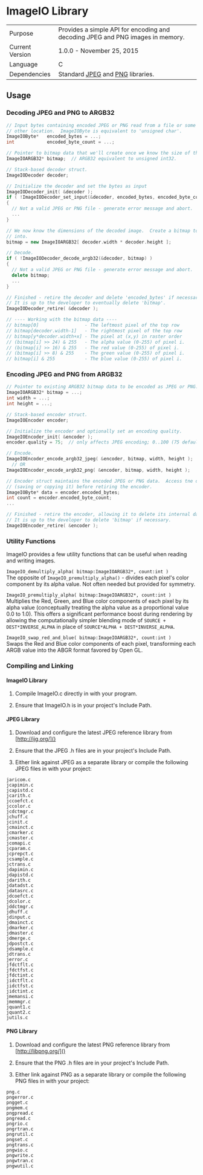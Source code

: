 # ImageIO Library

<table>
  <tr>
    <td>Purpose</td>
    <td>Provides a simple API for encoding and decoding JPEG and PNG images in memory.</td>
  </tr>
  <tr>
    <td>Current Version</td>
    <td>1.0.0 - November 25, 2015</td>
  </tr>
  <tr>
    <td>Language</td>
    <td>C</td>
  </tr>
  <tr>
    <td>Dependencies</td>
    <td>Standard <a href="http://ijg.org/">JPEG</a> and <a href="http://libpng.org/">PNG</a> libraries.</td>
  </tr>
</table>


## Usage

### Decoding JPEG and PNG to ARGB32

```C++
// Input bytes containing encoded JPEG or PNG read from a file or some
// other location.  ImageIOByte is equivalent to 'unsigned char'.
ImageIOByte*   encoded_bytes = ...;
int            encoded_byte_count = ...;

// Pointer to bitmap data that we'll create once we know the size of the image.
ImageIOARGB32* bitmap;  // ARGB32 equivalent to unsigned int32.

// Stack-based decoder struct.
ImageIODecoder decoder;

// Initialize the decoder and set the bytes as input
ImageIODecoder_init( &decoder );
if ( !ImageIODecoder_set_input(&decoder, encoded_bytes, encoded_byte_count) )
{
  // Not a valid JPEG or PNG file - generate error message and abort. 
  ...
}

// We now know the dimensions of the decoded image.  Create a bitmap to decode
// into.
bitmap = new ImageIOARGB32[ decoder.width * decoder.height ];

// Decode.
if ( !ImageIODecoder_decode_argb32(&decoder, bitmap) )
{
  // Not a valid JPEG or PNG file - generate error message and abort. 
  delete bitmap;
  ...
}

// Finished - retire the decoder and delete 'encoded_bytes' if necessary.
// It is up to the developer to eventually delete 'bitmap'.
ImageIODecoder_retire( &decoder );

// ---- Working with the bitmap data ----
// bitmap[0]                 - The leftmost pixel of the top row
// bitmap[decoder.width-1]   - The rightmost pixel of the top row
// bitmap[y*decoder.width+x] - The pixel at (x,y) in raster order
// (bitmap[i] >> 24) & 255   - The alpha value (0-255) of pixel i.
// (bitmap[i] >> 16) & 255   - The red value (0-255) of pixel i.
// (bitmap[i] >> 8) & 255    - The green value (0-255) of pixel i.
// bitmap[i] & 255           - The blue value (0-255) of pixel i.
```


### Encoding JPEG and PNG from ARGB32

```C++
// Pointer to existing ARGB32 bitmap data to be encoded as JPEG or PNG.
ImageIOARGB32* bitmap = ...;
int width = ...;
int height = ...;

// Stack-based encoder struct.
ImageIOEncoder encoder;

// Initialize the encoder and optionally set an encoding quality.
ImageIOEncoder_init( &encoder );
encoder.quality = 75;  // only affects JPEG encoding; 0..100 (75 default)

// Encode.
ImageIOEncoder_encode_argb32_jpeg( &encoder, bitmap, width, height );
  // OR
ImageIOEncoder_encode_argb32_png( &encoder, bitmap, width, height );

// Encoder struct maintains the encoded JPEG or PNG data.  Access tne data
// (saving or copying it) before retiring the encoder.
ImageIOByte* data = encoder.encoded_bytes;
int count = encoder.encoded_byte_count;
...

// Finished - retire the encoder, allowing it to delete its internal data.
// It is up to the developer to delete 'bitmap' if necessary.
ImageIOEncoder_retire( &encoder );
```

###  Utility Functions
ImageIO provides a few utility functions that can be useful when reading and writing images.

`ImageIO_demultiply_alpha( bitmap:ImageIOARGB32*, count:int )`  
The opposite of `ImageIO_premultiply_alpha()` - divides each pixel's color component by its alpha value.
Not often needed but provided for symmetry.

`ImageIO_premultiply_alpha( bitmap:ImageIOARGB32*, count:int )`  
Multiplies the Red, Green, and Blue color components of each pixel by its alpha value (conceptually treating the alpha value as a proportional value 0.0 to 1.0).  This offers a significant performance boost during rendering by allowing the computationally simpler blending mode of `SOURCE + DEST*INVERSE_ALPHA` in place of `SOURCE*ALPHA + DEST*INVERSE_ALPHA`.

`ImageIO_swap_red_and_blue( bitmap:ImageIOARGB32*, count:int )`  
Swaps the Red and Blue color components of each pixel, transforming each ARGB value into the ABGR format favored by Open GL.


### Compiling and Linking

#### ImageIO Library
1.  Compile ImageIO.c directly in with your program.

2.  Ensure that ImageIO.h is in your project's Include Path.

#### JPEG Library
1.  Download and configure the latest JPEG reference library from [http://ijg.org/]()

2.  Ensure that the JPEG .h files are in your project's Include Path.

3.  Either link against JPEG as a separate library or compile the following JPEG files in with your project:

```
jaricom.c
jcapimin.c
jcapistd.c
jcarith.c
jccoefct.c
jccolor.c
jcdctmgr.c
jchuff.c
jcinit.c
jcmainct.c
jcmarker.c
jcmaster.c
jcomapi.c
jcparam.c
jcprepct.c
jcsample.c
jctrans.c
jdapimin.c
jdapistd.c
jdarith.c
jdatadst.c
jdatasrc.c
jdcoefct.c
jdcolor.c
jddctmgr.c
jdhuff.c
jdinput.c
jdmainct.c
jdmarker.c
jdmaster.c
jdmerge.c
jdpostct.c
jdsample.c
jdtrans.c
jerror.c
jfdctflt.c
jfdctfst.c
jfdctint.c
jidctflt.c
jidctfst.c
jidctint.c
jmemansi.c
jmemmgr.c
jquant1.c
jquant2.c
jutils.c
```


#### PNG Library
1.  Download and configure the latest PNG reference library from [http://libpng.org/]()

2.  Ensure that the PNG .h files are in your project's Include Path.

3.  Either link against PNG as a separate library or compile the following PNG files in with your project:

```
png.c
pngerror.c
pngget.c
pngmem.c
pngpread.c
pngread.c
pngrio.c
pngrtran.c
pngrutil.c
pngset.c
pngtrans.c
pngwio.c
pngwrite.c
pngwtran.c
pngwutil.c
```
